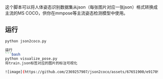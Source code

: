 
这个脚本可以将人体姿态识别数据集从json（每张图片对应一张json）格式转换成主流的MS COCO，供你在mmpose等主流姿态检测模型中使用。

## 运行

```bash
python json2coco.py

运行
```bash
python visualize_pose.py
将train.json标签对应的图片的标注可视化

![image](https://github.com/2369257907/json2coco/assets/67651900/e9170901-3ff9-4484-bfd1-7d9c3f701326)

